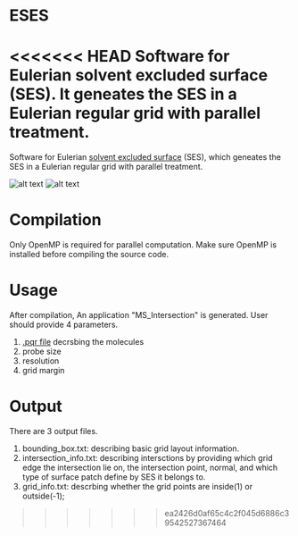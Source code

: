 # ESES
<<<<<<< HEAD
Software for Eulerian solvent excluded surface (SES). It geneates the SES in a Eulerian regular grid with parallel treatment.
=======
Software for Eulerian [solvent excluded surface](https://www.annualreviews.org/doi/abs/10.1146/annurev.bb.06.060177.001055) (SES), which geneates the SES in a Eulerian regular grid with parallel treatment.

![alt text](https://github.com/rdzhao/ESES/blob/master/fig/pipeline.png)
![alt text](https://github.com/rdzhao/ESES/blob/master/fig/huge.png)

# Compilation
Only OpenMP is required for parallel computation. 
Make sure OpenMP is installed before compiling the source code.

# Usage
After compilation, An application "MS_Intersection" is generated. 
User should provide 4 parameters.
1) [.pqr file](https://www.mdanalysis.org/docs/documentation_pages/coordinates/PQR.html) decrsbing the molecules
2) probe size
3) resolution
4) grid margin

# Output
There are 3 output files.
1) bounding_box.txt: describing basic grid layout information.
2) intersection_info.txt: describing intersctions by providing which grid edge the intersection lie on, the intersection point, normal, and which type of surface patch define by SES it belongs to.
3) grid_info.txt: descrbing whether the grid points are inside(1) or outside(-1);


>>>>>>> ea2426d0af65c4c2f045d6886c39542527367464
